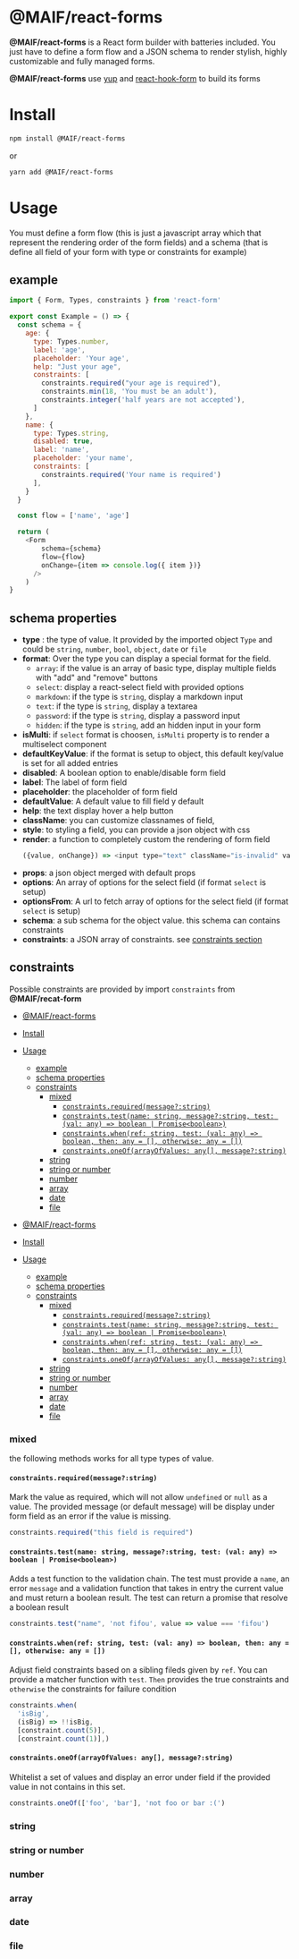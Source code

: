 # @MAIF/react-forms

**@MAIF/react-forms** is a React form builder with batteries included. You just have to define a form flow and a JSON schema to render stylish, highly customizable and fully managed forms.

**@MAIF/react-forms** use [yup](https://github.com/jquense/yup) and [react-hook-form](https://react-hook-form.com/) to build its forms

# Install

```bash
npm install @MAIF/react-forms
```
or
```bash
yarn add @MAIF/react-forms
```

# Usage
You must define a form flow (this is just a javascript array which that represent the rendering order of the form fields) and a schema (that is define all field of your form with type or constraints for example)

## example

```javascript
import { Form, Types, constraints } from 'react-form'

export const Example = () => { 
  const schema = {
    age: {
      type: Types.number,
      label: 'age',
      placeholder: 'Your age',
      help: "Just your age",
      constraints: [
        constraints.required("your age is required"),
        constraints.min(18, 'You must be an adult'),
        constraints.integer('half years are not accepted'),
      ]
    }, 
    name: {
      type: Types.string,
      disabled: true,
      label: 'name',
      placeholder: 'your name',
      constraints: [
        constraints.required('Your name is required')
      ],
    }
  }

  const flow = ['name', 'age']

  return (
    <Form
        schema={schema}
        flow={flow}
        onChange={item => console.log({ item })}
      />
    )
}
```

## schema properties

- **type** : the type of value. It provided by the imported object `Type` and could be `string`, `number`, `bool`, `object`, `date` or `file`
- **format**: Over the type you can display a special format for the field. 
  - `array`: if the value is an array of basic type, display multiple fields with "add" and "remove" buttons
  - `select`: display a react-select field with provided options
  - `markdown`: if the type is `string`, display a markdown input
  - `text`: if the type is `string`, display a textarea
  - `password`: if the type is `string`, display a password input
  - `hidden`: if the type is `string`, add an hidden input in your form
- **isMulti**: if `select` format is choosen, `isMulti` property is to render a multiselect component
- **defaultKeyValue**: if the format is setup to object, this default key/value is set for all added entries
- **disabled**: A boolean option to enable/disable form field
- **label**: The label of form field
- **placeholder**: the placeholder of form field
- **defaultValue**: A default value to fill field y default
- **help**: the text display hover a help button
- **className**: you can customize classnames of field,
- **style**: to styling a field, you can provide a json object with css
- **render**: a function to completely custom the rendering of form field 
  ```javascript
  ({value, onChange}) => <input type="text" className="is-invalid" value={props.value} onChange={e => props.onChange(e.target.value)} />
  ```
- **props**: a json object merged with default props
- **options**: An array of options for the select field (if format `select` is setup)
- **optionsFrom**: A url to fetch array of options for the select field (if format `select` is setup)
- **schema**: a sub schema for the object value. this schema can contains constraints
- **constraints**: a JSON array of constraints. see [constraints section](#constraints)

## constraints
Possible constraints are provided by import `constraints` from **@MAIF/recat-form**
- [@MAIF/react-forms](#maifreact-forms)
- [Install](#install)
- [Usage](#usage)
  - [example](#example)
  - [schema properties](#schema-properties)
  - [constraints](#constraints)
    - [mixed](#mixed)
      - [`constraints.required(message?:string)`](#constraintsrequiredmessagestring)
      - [`constraints.test(name: string, message?:string, test: (val: any) => boolean | Promise<boolean>)`](#constraintstestname-string-messagestring-test-val-any--boolean--promiseboolean)
      - [`constraints.when(ref: string, test: (val: any) => boolean, then: any = [], otherwise: any = [])`](#constraintswhenref-string-test-val-any--boolean-then-any---otherwise-any--)
      - [`constraints.oneOf(arrayOfValues: any[], message?:string)`](#constraintsoneofarrayofvalues-any-messagestring)
    - [string](#string)
    - [string or number](#string-or-number)
    - [number](#number)
    - [array](#array)
    - [date](#date)
    - [file](#file)
  
- [@MAIF/react-forms](#maifreact-forms)
- [Install](#install)
- [Usage](#usage)
  - [example](#example)
  - [schema properties](#schema-properties)
  - [constraints](#constraints)
    - [mixed](#mixed)
      - [`constraints.required(message?:string)`](#constraintsrequiredmessagestring)
      - [`constraints.test(name: string, message?:string, test: (val: any) => boolean | Promise<boolean>)`](#constraintstestname-string-messagestring-test-val-any--boolean--promiseboolean)
      - [`constraints.when(ref: string, test: (val: any) => boolean, then: any = [], otherwise: any = [])`](#constraintswhenref-string-test-val-any--boolean-then-any---otherwise-any--)
      - [`constraints.oneOf(arrayOfValues: any[], message?:string)`](#constraintsoneofarrayofvalues-any-messagestring)
    - [string](#string)
    - [string or number](#string-or-number)
    - [number](#number)
    - [array](#array)
    - [date](#date)
    - [file](#file)

### mixed
the following methods works for all type types of value.

#### `constraints.required(message?:string)`
  Mark the value as required, which will not allow `undefined` or `null` as a value.
  The provided message (or default message) will be display under form field as an error if the value is missing.

   ```javascript
  constraints.required("this field is required")
  ```

#### `constraints.test(name: string, message?:string, test: (val: any) => boolean | Promise<boolean>)`
  Adds a test function to the validation chain. The test must provide a `name`, an error `message` and a validation function that takes in entry the current value and must return a boolean result. The test can return a promise that resolve a boolean result

  ```javascript
  constraints.test("name", 'not fifou', value => value === 'fifou')
  ```

#### `constraints.when(ref: string, test: (val: any) => boolean, then: any = [], otherwise: any = [])`
  Adjust field constraints based on a sibling fileds given by `ref`. You can provide a matcher function with `test`. `Then` provides the true constraints and `otherwise` the constraints for failure condition

  ```javascript
  constraints.when(
    'isBig', 
    (isBig) => !!isBig, 
    [constraint.count(5)],
    [constraint.count(1)],)
  ```

#### `constraints.oneOf(arrayOfValues: any[], message?:string)`
  Whitelist a set of values and display an error under field if the provided value in not contains in this set.

  ```javascript
  constraints.oneOf(['foo', 'bar'], 'not foo or bar :(')
  ```

### string

### string or number

### number

### array

### date

### file